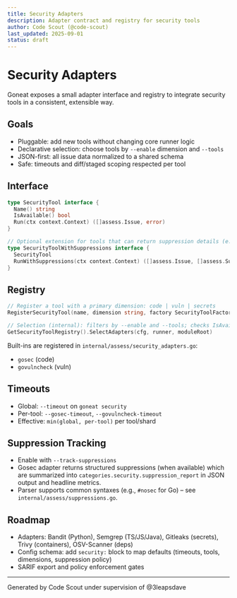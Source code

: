 ```yaml
---
title: Security Adapters
description: Adapter contract and registry for security tools
author: Code Scout (@code-scout)
last_updated: 2025-09-01
status: draft
---
```


# Security Adapters

Goneat exposes a small adapter interface and registry to integrate security tools in a consistent, extensible way.

## Goals
- Pluggable: add new tools without changing core runner logic
- Declarative selection: choose tools by `--enable` dimension and `--tools`
- JSON-first: all issue data normalized to a shared schema
- Safe: timeouts and diff/staged scoping respected per tool

## Interface

```go
type SecurityTool interface {
  Name() string
  IsAvailable() bool
  Run(ctx context.Context) ([]assess.Issue, error)
}

// Optional extension for tools that can return suppression details (e.g., #nosec)
type SecurityToolWithSuppressions interface {
  SecurityTool
  RunWithSuppressions(ctx context.Context) ([]assess.Issue, []assess.Suppression, error)
}
```

## Registry

```go
// Register a tool with a primary dimension: code | vuln | secrets
RegisterSecurityTool(name, dimension string, factory SecurityToolFactory)

// Selection (internal): filters by --enable and --tools; checks IsAvailable
GetSecurityToolRegistry().SelectAdapters(cfg, runner, moduleRoot)
```

Built-ins are registered in `internal/assess/security_adapters.go`:
- `gosec` (code)
- `govulncheck` (vuln)

## Timeouts

- Global: `--timeout` on `goneat security`
- Per-tool: `--gosec-timeout`, `--govulncheck-timeout`
- Effective: `min(global, per-tool)` per tool/shard

## Suppression Tracking

- Enable with `--track-suppressions`
- Gosec adapter returns structured suppressions (when available) which are summarized into `categories.security.suppression_report` in JSON output and headline metrics.
- Parser supports common syntaxes (e.g., `#nosec` for Go) – see `internal/assess/suppressions.go`.

## Roadmap

- Adapters: Bandit (Python), Semgrep (TS/JS/Java), Gitleaks (secrets), Trivy (containers), OSV-Scanner (deps)
- Config schema: add `security:` block to map defaults (timeouts, tools, dimensions, suppression policy)
- SARIF export and policy enforcement gates

---
Generated by Code Scout under supervision of @3leapsdave

